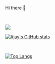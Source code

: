 
Hi there 👋

<br/>

![](https://komarev.com/ghpvc/?username=mallajay)


[![Ajay's GitHub stats](https://github-readme-stats.vercel.app/api?username=mallajay)](https://github.com/mallajay/github-readme-stats)



<br/>

[![Top Langs](https://github-readme-stats.vercel.app/api/top-langs/?username=mallajay)](https://github.com/mallajay/mallajay)


<!--
**mallajay/mallajay** is a ✨ _special_ ✨ repository because its `README.md` (this file) appears on your GitHub profile.

Here are some ideas to get you started:

- 🔭 I’m currently working on ...
- 🌱 I’m currently learning ...
- 👯 I’m looking to collaborate on ...
- 🤔 I’m looking for help with ...
- 💬 Ask me about ...
- 📫 How to reach me: ...
- 😄 Pronouns: ...
- ⚡ Fun fact: ...
-->
